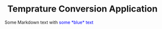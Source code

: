 <h1 align="center" color="red">Temprature Conversion Application</h1>
Some Markdown text with <span style="color:blue">some *blue* text</span>
